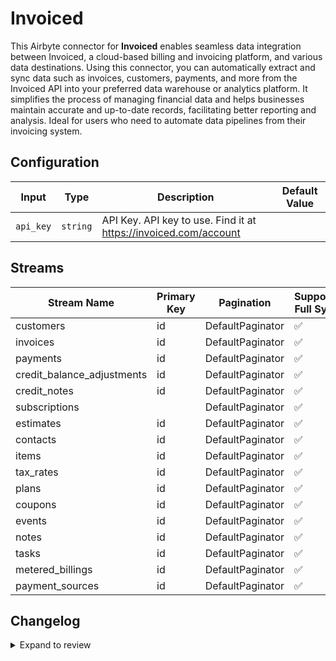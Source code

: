 # Invoiced
This Airbyte connector for **Invoiced** enables seamless data integration between Invoiced, a cloud-based billing and invoicing platform, and various data destinations. Using this connector, you can automatically extract and sync data such as invoices, customers, payments, and more from the Invoiced API into your preferred data warehouse or analytics platform. It simplifies the process of managing financial data and helps businesses maintain accurate and up-to-date records, facilitating better reporting and analysis. Ideal for users who need to automate data pipelines from their invoicing system.

## Configuration

| Input | Type | Description | Default Value |
|-------|------|-------------|---------------|
| `api_key` | `string` | API Key. API key to use. Find it at https://invoiced.com/account |  |

## Streams
| Stream Name | Primary Key | Pagination | Supports Full Sync | Supports Incremental |
|-------------|-------------|------------|---------------------|----------------------|
| customers | id | DefaultPaginator | ✅ |  ❌  |
| invoices | id | DefaultPaginator | ✅ |  ❌  |
| payments | id | DefaultPaginator | ✅ |  ❌  |
| credit_balance_adjustments | id | DefaultPaginator | ✅ |  ❌  |
| credit_notes | id | DefaultPaginator | ✅ |  ❌  |
| subscriptions |  | DefaultPaginator | ✅ |  ❌  |
| estimates | id | DefaultPaginator | ✅ |  ❌  |
| contacts | id | DefaultPaginator | ✅ |  ❌  |
| items | id | DefaultPaginator | ✅ |  ❌  |
| tax_rates | id | DefaultPaginator | ✅ |  ❌  |
| plans | id | DefaultPaginator | ✅ |  ❌  |
| coupons | id | DefaultPaginator | ✅ |  ❌  |
| events | id | DefaultPaginator | ✅ |  ❌  |
| notes | id | DefaultPaginator | ✅ |  ❌  |
| tasks | id | DefaultPaginator | ✅ |  ❌  |
| metered_billings | id | DefaultPaginator | ✅ |  ❌  |
| payment_sources | id | DefaultPaginator | ✅ |  ❌  |

## Changelog

<details>
  <summary>Expand to review</summary>

| Version          | Date              | Pull Request | Subject        |
|------------------|-------------------|--------------|----------------|
| 0.0.34 | 2025-08-02 | [64172](https://github.com/airbytehq/airbyte/pull/64172) | Update dependencies |
| 0.0.33 | 2025-07-26 | [63904](https://github.com/airbytehq/airbyte/pull/63904) | Update dependencies |
| 0.0.32 | 2025-07-19 | [63525](https://github.com/airbytehq/airbyte/pull/63525) | Update dependencies |
| 0.0.31 | 2025-07-12 | [63157](https://github.com/airbytehq/airbyte/pull/63157) | Update dependencies |
| 0.0.30 | 2025-07-05 | [62602](https://github.com/airbytehq/airbyte/pull/62602) | Update dependencies |
| 0.0.29 | 2025-06-28 | [62185](https://github.com/airbytehq/airbyte/pull/62185) | Update dependencies |
| 0.0.28 | 2025-06-21 | [61863](https://github.com/airbytehq/airbyte/pull/61863) | Update dependencies |
| 0.0.27 | 2025-06-14 | [61130](https://github.com/airbytehq/airbyte/pull/61130) | Update dependencies |
| 0.0.26 | 2025-05-24 | [60655](https://github.com/airbytehq/airbyte/pull/60655) | Update dependencies |
| 0.0.25 | 2025-05-10 | [59883](https://github.com/airbytehq/airbyte/pull/59883) | Update dependencies |
| 0.0.24 | 2025-05-03 | [59288](https://github.com/airbytehq/airbyte/pull/59288) | Update dependencies |
| 0.0.23 | 2025-04-26 | [58829](https://github.com/airbytehq/airbyte/pull/58829) | Update dependencies |
| 0.0.22 | 2025-04-19 | [58195](https://github.com/airbytehq/airbyte/pull/58195) | Update dependencies |
| 0.0.21 | 2025-04-12 | [57746](https://github.com/airbytehq/airbyte/pull/57746) | Update dependencies |
| 0.0.20 | 2025-04-05 | [57045](https://github.com/airbytehq/airbyte/pull/57045) | Update dependencies |
| 0.0.19 | 2025-03-29 | [56643](https://github.com/airbytehq/airbyte/pull/56643) | Update dependencies |
| 0.0.18 | 2025-03-22 | [56021](https://github.com/airbytehq/airbyte/pull/56021) | Update dependencies |
| 0.0.17 | 2025-03-08 | [55485](https://github.com/airbytehq/airbyte/pull/55485) | Update dependencies |
| 0.0.16 | 2025-03-01 | [54818](https://github.com/airbytehq/airbyte/pull/54818) | Update dependencies |
| 0.0.15 | 2025-02-22 | [54295](https://github.com/airbytehq/airbyte/pull/54295) | Update dependencies |
| 0.0.14 | 2025-02-15 | [53824](https://github.com/airbytehq/airbyte/pull/53824) | Update dependencies |
| 0.0.13 | 2025-02-08 | [53249](https://github.com/airbytehq/airbyte/pull/53249) | Update dependencies |
| 0.0.12 | 2025-02-01 | [52755](https://github.com/airbytehq/airbyte/pull/52755) | Update dependencies |
| 0.0.11 | 2025-01-25 | [52237](https://github.com/airbytehq/airbyte/pull/52237) | Update dependencies |
| 0.0.10 | 2025-01-18 | [51828](https://github.com/airbytehq/airbyte/pull/51828) | Update dependencies |
| 0.0.9 | 2025-01-11 | [51141](https://github.com/airbytehq/airbyte/pull/51141) | Update dependencies |
| 0.0.8 | 2024-12-28 | [50600](https://github.com/airbytehq/airbyte/pull/50600) | Update dependencies |
| 0.0.7 | 2024-12-21 | [50103](https://github.com/airbytehq/airbyte/pull/50103) | Update dependencies |
| 0.0.6 | 2024-12-14 | [49650](https://github.com/airbytehq/airbyte/pull/49650) | Update dependencies |
| 0.0.5 | 2024-12-12 | [49266](https://github.com/airbytehq/airbyte/pull/49266) | Update dependencies |
| 0.0.4 | 2024-12-11 | [48987](https://github.com/airbytehq/airbyte/pull/48987) | Starting with this version, the Docker image is now rootless. Please note that this and future versions will not be compatible with Airbyte versions earlier than 0.64 |
| 0.0.3 | 2024-10-29 | [47734](https://github.com/airbytehq/airbyte/pull/47734) | Update dependencies |
| 0.0.2 | 2024-10-28 | [47534](https://github.com/airbytehq/airbyte/pull/47534) | Update dependencies |
| 0.0.1 | 2024-10-21 | | Initial release by [@parthiv11](https://github.com/parthiv11) via Connector Builder |

</details>
